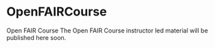 # OpenFAIRCourse
Open FAIR Course
The Open FAIR Course instructor led material will be published here soon.
